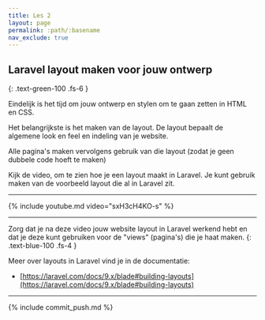 ```yaml
---
title: Les 2
layout: page
permalink: :path/:basename
nav_exclude: true
---
```


## Laravel layout maken voor jouw ontwerp
{: .text-green-100 .fs-6 }

Eindelijk is het tijd om jouw ontwerp en stylen om te gaan zetten in HTML en CSS.

Het belangrijkste is het maken van de layout. De layout bepaalt de algemene look en feel en indeling van je website.

Alle pagina's maken vervolgens gebruik van die layout (zodat je geen dubbele code hoeft te maken)

Kijk de video, om te zien hoe je een layout maakt in Laravel. Je kunt gebruik maken van de voorbeeld layout die al in Laravel zit.

---

{% include youtube.md video="sxH3cH4KO-s" %}

---

Zorg dat je na deze video jouw website layout in Laravel werkend hebt en dat je deze kunt gebruiken voor de "views" (pagina's) die je haat maken.
{: .text-blue-100 .fs-4 }

Meer over layouts in Laravel vind je in de documentatie:

- [https://laravel.com/docs/9.x/blade#building-layouts](https://laravel.com/docs/9.x/blade#building-layouts)

---

{% include commit_push.md %}


